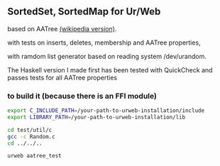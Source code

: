 ## SortedSet, SortedMap for Ur/Web

based on AATree [(wikipedia version)](https://en.wikipedia.org/wiki/AA_tree).

with tests on inserts, deletes, membership and AATree properties,

with ramdom list generator based on reading system /dev/urandom.

The Haskell version I made first
has been tested with QuickCheck and passes tests for all AATree properties

### to build it (because there is an FFI module)

```bash
export C_INCLUDE_PATH=/your-path-to-urweb-installation/include
export LIBRARY_PATH=/your-path-to-urweb-installation/lib

cd test/util/c
gcc -c Random.c
cd ../../..

urweb aatree_test
```
